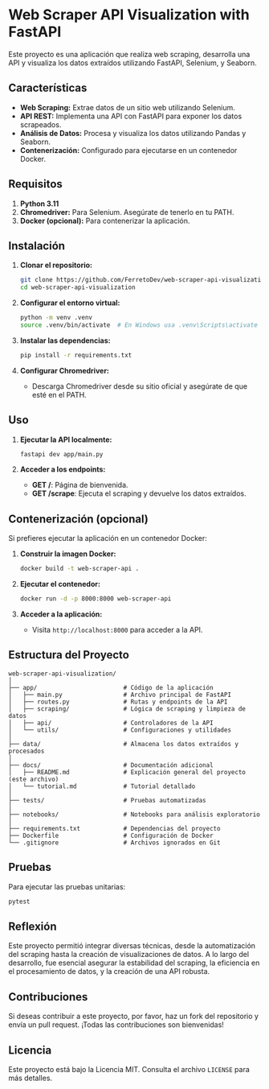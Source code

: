 # Web Scraper API Visualization with FastAPI

Este proyecto es una aplicación que realiza web scraping, desarrolla una API y visualiza los datos extraídos utilizando FastAPI, Selenium, y Seaborn.

## Características

- **Web Scraping:** Extrae datos de un sitio web utilizando Selenium.
- **API REST:** Implementa una API con FastAPI para exponer los datos scrapeados.
- **Análisis de Datos:** Procesa y visualiza los datos utilizando Pandas y Seaborn.
- **Contenerización:** Configurado para ejecutarse en un contenedor Docker.

## Requisitos

1. **Python 3.11**
2. **Chromedriver:** Para Selenium. Asegúrate de tenerlo en tu PATH.
3. **Docker (opcional):** Para contenerizar la aplicación.

## Instalación

1. **Clonar el repositorio:**
   ```bash
   git clone https://github.com/FerretoDev/web-scraper-api-visualization.git
   cd web-scraper-api-visualization
   ```

2. **Configurar el entorno virtual:**
   ```bash
   python -m venv .venv
   source .venv/bin/activate  # En Windows usa .venv\Scripts\activate
   ```

3. **Instalar las dependencias:**
   ```bash
   pip install -r requirements.txt
   ```

4. **Configurar Chromedriver:**
   - Descarga Chromedriver desde su sitio oficial y asegúrate de que esté en el PATH.

## Uso

1. **Ejecutar la API localmente:**
   ```bash
   fastapi dev app/main.py
   ```

2. **Acceder a los endpoints:**
   - **GET /**: Página de bienvenida.
   - **GET /scrape**: Ejecuta el scraping y devuelve los datos extraídos.

## Contenerización (opcional)

Si prefieres ejecutar la aplicación en un contenedor Docker:

1. **Construir la imagen Docker:**
   ```bash
   docker build -t web-scraper-api .
   ```

2. **Ejecutar el contenedor:**
   ```bash
   docker run -d -p 8000:8000 web-scraper-api
   ```

3. **Acceder a la aplicación:**
   - Visita `http://localhost:8000` para acceder a la API.

## Estructura del Proyecto

```plaintext
web-scraper-api-visualization/
│
├── app/                        # Código de la aplicación
│   ├── main.py                 # Archivo principal de FastAPI
│   ├── routes.py               # Rutas y endpoints de la API
│   ├── scraping/               # Lógica de scraping y limpieza de datos
│   ├── api/                    # Controladores de la API
│   └── utils/                  # Configuraciones y utilidades
│
├── data/                       # Almacena los datos extraídos y procesados
│
├── docs/                       # Documentación adicional
│   ├── README.md               # Explicación general del proyecto (este archivo)
│   └── tutorial.md             # Tutorial detallado
│
├── tests/                      # Pruebas automatizadas
│
├── notebooks/                  # Notebooks para análisis exploratorio
│
├── requirements.txt            # Dependencias del proyecto
├── Dockerfile                  # Configuración de Docker
└── .gitignore                  # Archivos ignorados en Git
```

## Pruebas

Para ejecutar las pruebas unitarias:

```bash
pytest
```

## Reflexión

Este proyecto permitió integrar diversas técnicas, desde la automatización del scraping hasta la creación de visualizaciones de datos. A lo largo del desarrollo, fue esencial asegurar la estabilidad del scraping, la eficiencia en el procesamiento de datos, y la creación de una API robusta.

## Contribuciones

Si deseas contribuir a este proyecto, por favor, haz un fork del repositorio y envía un pull request. ¡Todas las contribuciones son bienvenidas!

## Licencia

Este proyecto está bajo la Licencia MIT. Consulta el archivo `LICENSE` para más detalles.
